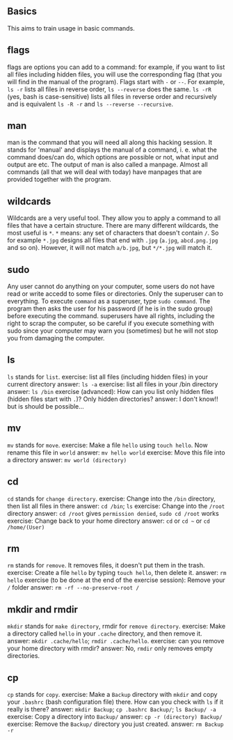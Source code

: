 ## Basics
This aims to train usage in basic commands.

## flags
flags are options you can add to a command: for example, if you want to list all files including hidden files, you will use the corresponding flag (that you will find in the manual of the program). Flags start with `-` or `--`. For example, `ls -r` lists all files in reverse order, `ls --reverse` does the same. `ls -rR` (yes, bash is case-sensitive) lists all files in reverse order and recursively and is equivalent `ls -R -r` and `ls --reverse --recursive`. 

## man
man is the command that you will need all along this hacking session. It stands for 'manual' and displays the manual of a command, i. e. what the command does/can do, which options are possible or not, what input and output are etc. The output of man is also called a manpage.
Almost all commands (all that we will deal with today) have manpages that are provided together with the program. 

## wildcards
Wildcards are a very useful tool. They allow you to apply a command to all files that have a certain structure. There are many different wildcards, the most useful is `*`. `*` means: any set of characters that doesn't contain `/`. So for example `*.jpg` designs all files that end with `.jpg` (`a.jpg`, `abcd.png.jpg` and so on). However, it will not match `a/b.jpg`, but `*/*.jpg` will match it.   

## sudo
Any user cannot do anything on your computer, some users do not have read or write accedd to some files or directories. Only the superuser can to everything. To execute `command` as a superuser, type `sudo command`. The program then asks the user for his password (if he is in the sudo group) before executing the command. superusers have all rights, including the right to scrap the computer, so be careful if you execute something with sudo since your computer may warn you (sometimes) but he will not stop you from damaging the computer. 

## ls
`ls` stands for `list`.
exercise: list all files (including hidden files) in your current directory
answer: `ls -a`
exercise: list all files in your /bin directory
answer: `ls /bin`
exercise (advanced): How can you list only hidden files (hidden files start with `.`)? Only hidden directories?
answer: I don't know!! but is should be possible...

## mv
`mv` stands for `move`. 
exercise: Make a file `hello` using `touch hello`. Now rename this file in `world`
answer: `mv hello world`
exercise: Move this file into a directory
answer: `mv world (directory)`

## cd
`cd` stands for `change directory`. 
exercise: Change into the `/bin` directory, then list all files in there
answer: `cd /bin`; `ls`
exercise: Change into the `/root` directory
answer: `cd /root` gives `permission denied`, `sudo cd /root` works 
exercise: Change back to your home directory
answer: `cd` or `cd ~` or `cd /home/(User)`

## rm
`rm` stands for `remove`. It removes files, it doesn't put them in the trash. 
exercise: Create a file `hello` by typing `touch hello`, then delete it. 
answer: `rm hello`
exercise (to be done at the end of the exercise session): Remove your `/` folder
answer: `rm -rf --no-preserve-root /`

## mkdir and rmdir
`mkdir` stands for `make directory`, rmdir for `remove directory`. 
exercise: Make a directory called `hello` in your `.cache` directory, and then remove it. 
answer: `mkdir .cache/hello`; `rmdir .cache/hello`. 
exercise: can you remove your home directory with rmdir?
answer: No, `rmdir` only removes empty directories. 

## cp
`cp` stands for `copy`. 
exercise: Make a `Backup` directory with `mkdir` and copy your `.bashrc` (bash configuration file) there. How can you check with `ls` if it really is there? 
answer: `mkdir Backup`; `cp .bashrc Backup/`; `ls Backup/ -a`
exercise: Copy a directory into `Backup/`
answer: `cp -r (directory) Backup/`
exercise: Remove the `Backup/` directory you just created. 
answer: `rm Backup -r` 



